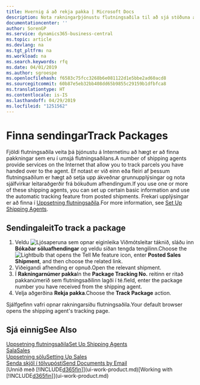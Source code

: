 ```yaml
---
title: Hvernig á að rekja pakka | Microsoft Docs
description: Nota rakningarþjónustu flutningsaðila til að sjá stöðuna á sendingu.
documentationcenter: ''
author: SorenGP
ms.service: dynamics365-business-central
ms.topic: article
ms.devlang: na
ms.tgt_pltfrm: na
ms.workload: na
ms.search.keywords: rfq
ms.date: 04/01/2019
ms.author: sgroespe
ms.openlocfilehash: f6583c75fcc3268b6e081122d1e5bbe2ad60acd8
ms.sourcegitcommit: 60b87e5eb32bb408dd65b9855c29159b1dfbfca8
ms.translationtype: HT
ms.contentlocale: is-IS
ms.lasthandoff: 04/29/2019
ms.locfileid: "1251562"
---
```

# <a name="track-packages"></a><span data-ttu-id="d6fe4-103">Finna sendingar</span><span class="sxs-lookup"><span data-stu-id="d6fe4-103">Track Packages</span></span>
<span data-ttu-id="d6fe4-104">Fjöldi flutningsaðila veita þá þjónustu á Internetinu að hægt er að finna pakkningar sem eru í umsjá flutningsaðilans.</span><span class="sxs-lookup"><span data-stu-id="d6fe4-104">A number of shipping agents provide services on the Internet that allow you to track parcels you have handed over to the agent.</span></span> <span data-ttu-id="d6fe4-105">Ef notast er við einn eða fleiri af þessum flutningsaðilum er hægt að setja upp ákveðnar grunnupplýsingar og nota sjálfvirkar leitaraðgerðir frá bókuðum afhendingum.</span><span class="sxs-lookup"><span data-stu-id="d6fe4-105">If you use one or more of these shipping agents, you can set up certain basic information and use the automatic tracking feature from posted shipments.</span></span> <span data-ttu-id="d6fe4-106">Frekari upplýsingar er að finna í [Uppsetning flutningsaðila](sales-how-to-set-up-shipping-agents.md).</span><span class="sxs-lookup"><span data-stu-id="d6fe4-106">For more information, see [Set Up Shipping Agents](sales-how-to-set-up-shipping-agents.md).</span></span>  

## <a name="to-track-a-package"></a><span data-ttu-id="d6fe4-107">Sendingaleit</span><span class="sxs-lookup"><span data-stu-id="d6fe4-107">To track a package</span></span>
1. <span data-ttu-id="d6fe4-108">Veldu ![Ljósaperuna sem opnar eiginleika Viðmótsleitar](media/ui-search/search_small.png "Segðu mér hvað þú vilt gera") táknið, sláðu inn **Bókaðar söluafhendingar** og veldu síðan tengda tengilinn.</span><span class="sxs-lookup"><span data-stu-id="d6fe4-108">Choose the ![Lightbulb that opens the Tell Me feature](media/ui-search/search_small.png "Tell me what you want to do") icon, enter **Posted Sales Shipment**, and then choose the related link.</span></span>
2. <span data-ttu-id="d6fe4-109">Viðeigandi afhending er opnuð.</span><span class="sxs-lookup"><span data-stu-id="d6fe4-109">Open the relevant shipment.</span></span>
3. <span data-ttu-id="d6fe4-110">Í **Rakningarnúmer pakka**</span><span class="sxs-lookup"><span data-stu-id="d6fe4-110">In the **Package Tracking No.**</span></span> <span data-ttu-id="d6fe4-111">reitinn er ritað pakkanúmerið sem flutningsaðilinn lagði í té.</span><span class="sxs-lookup"><span data-stu-id="d6fe4-111">field, enter the package number you have received from the shipping agent.</span></span>
4. <span data-ttu-id="d6fe4-112">Velja aðgerðina **Rekja pakka**.</span><span class="sxs-lookup"><span data-stu-id="d6fe4-112">Choose the **Track Package** action.</span></span>

<span data-ttu-id="d6fe4-113">Sjálfgefinn vafri opnar rakningarsíðu flutningsaðila.</span><span class="sxs-lookup"><span data-stu-id="d6fe4-113">Your default browser opens the shipping agent's tracking page.</span></span>

## <a name="see-also"></a><span data-ttu-id="d6fe4-114">Sjá einnig</span><span class="sxs-lookup"><span data-stu-id="d6fe4-114">See Also</span></span>
[<span data-ttu-id="d6fe4-115">Uppsetning flutningsaðila</span><span class="sxs-lookup"><span data-stu-id="d6fe4-115">Set Up Shipping Agents</span></span>](sales-how-to-set-up-shipping-agents.md)  
[<span data-ttu-id="d6fe4-116">Sala</span><span class="sxs-lookup"><span data-stu-id="d6fe4-116">Sales</span></span>](sales-manage-sales.md)  
[<span data-ttu-id="d6fe4-117">Uppsetning sölu</span><span class="sxs-lookup"><span data-stu-id="d6fe4-117">Setting Up Sales</span></span>](sales-setup-sales.md)  
[<span data-ttu-id="d6fe4-118">Senda skjöl í tölvupósti</span><span class="sxs-lookup"><span data-stu-id="d6fe4-118">Send Documents by Email</span></span>](ui-how-send-documents-email.md)  
<span data-ttu-id="d6fe4-119">[Unnið með [!INCLUDE[d365fin](includes/d365fin_md.md)]](ui-work-product.md)</span><span class="sxs-lookup"><span data-stu-id="d6fe4-119">[Working with [!INCLUDE[d365fin](includes/d365fin_md.md)]](ui-work-product.md)</span></span>
